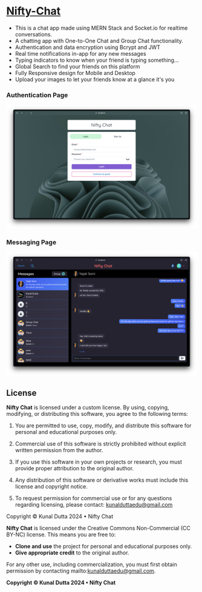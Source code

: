# [Nifty-Chat](chat.kunaldutta.com)
- This is a chat app made using MERN Stack and Socket.io for realtime conversations.
- A chatting app with One-to-One Chat and Group Chat functionality.
- Authentication and data encryption using Bcrypt and JWT
- Real time notifications in-app for any new messages
- Typing indicators to know when your friend is typing something...
- Global Search to find your friends on this platform
- Fully Responsive design for Mobile and Desktop
- Upload your images to let your friends know at a glance it's you

### Authentication Page
![Login Screen](loginpage.png)

### Messaging Page
![Messaging](messagingpage.png)

## License
**Nifty Chat** is licensed under a custom license. By using, copying, modifying, or distributing this software, you agree to the following terms:

1. You are permitted to use, copy, modify, and distribute this software for personal and educational purposes only.

2. Commercial use of this software is strictly prohibited without explicit written permission from the author.

3. If you use this software in your own projects or research, you must provide proper attribution to the original author.

4. Any distribution of this software or derivative works must include this license and copyright notice.

5. To request permission for commercial use or for any questions regarding licensing, please contact:
   kunalduttaedu@gmail.com

Copyright © Kunal Dutta 2024 • Nifty Chat

**Nifty Chat** is licensed under the Creative Commons Non-Commercial (CC BY-NC) license. This means you are free to:

- **Clone and use** the project for personal and educational purposes only.
- **Give appropriate credit** to the original author.

For any other use, including commercialization, you must first obtain permission by contacting mailto:kunalduttaedu@gmail.com.

**Copyright © Kunal Dutta 2024 • Nifty Chat**